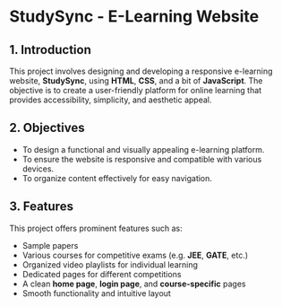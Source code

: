 # **StudySync - E-Learning Website**

## **1. Introduction**

This project involves designing and developing a responsive e-learning website, **StudySync**, using **HTML**, **CSS**, and a bit of **JavaScript**. The objective is to create a user-friendly platform for online learning that provides accessibility, simplicity, and aesthetic appeal.

## **2. Objectives**

- To design a functional and visually appealing e-learning platform.  
- To ensure the website is responsive and compatible with various devices.  
- To organize content effectively for easy navigation.  

## **3. Features**

This project offers prominent features such as:

- Sample papers  
- Various courses for competitive exams (e.g. **JEE**, **GATE**, etc.)  
- Organized video playlists for individual learning  
- Dedicated pages for different competitions  
- A clean **home page**, **login page**, and **course-specific** pages  
- Smooth functionality and intuitive layout
